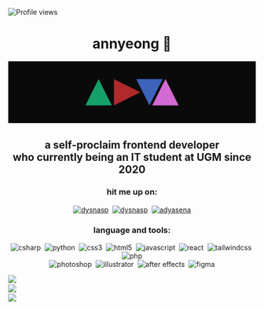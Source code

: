 ![Profile views](https://gpvc.arturio.dev/adyasena)
<h1 align="center">annyeong 👋</h1>
<img src="assets/img/adya.jpg" class="img-responsive" alt=""> </div>
<h2 align="center">a self-proclaim frontend developer<br>who currently being an IT student at UGM since 2020</h2>

<h3 align="center">hit me up on:</h3>
<p align="center">
<a href="https://fb.com/dysnasp" target="blank"><img align="center" src="https://img.shields.io/badge/Facebook-%231877F2.svg?logo=Facebook&logoColor=white" alt="dysnasp" /></a>&nbsp;
<a href="https://instagram.com/dysnasp" target="blank"><img align="center" src="https://img.shields.io/badge/Instagram-%23E4405F.svg?logo=Instagram&logoColor=white" alt="dysnasp" /></a>&nbsp;
<a href="https://linkedin.com/in/adyasena" target="blank"><img align="center" src="https://img.shields.io/badge/Instagram-%23E4405F.svg?logo=Instagram&logoColor=white" alt="adyasena" /></a>
</p>

<h3 align="center">language and tools:</h3>
<p align="center">
<img src="https://img.shields.io/badge/c%23-%23239120.svg?style=flat&logo=c-sharp&logoColor=white" alt="csharp" />&nbsp;
<img src="https://img.shields.io/badge/python-3670A0?style=flat&logo=python&logoColor=ffdd54" alt="python" />&nbsp;
<img src="https://img.shields.io/badge/css3-%231572B6.svg?style=flat&logo=css3&logoColor=white" alt="css3" />&nbsp;
<img src="https://img.shields.io/badge/html5-%23E34F26.svg?style=flat&logo=html5&logoColor=white" alt="html5" />&nbsp;
<img src="https://img.shields.io/badge/javascript-%23323330.svg?style=flat&logo=javascript&logoColor=%23F7DF1E" alt="javascript" />&nbsp;
<img src="https://img.shields.io/badge/react-%2320232a.svg?style=flat&logo=react&logoColor=%2361DAFB" alt="react" />&nbsp;
<img src="https://img.shields.io/badge/tailwindcss-%2338B2AC.svg?style=flat&logo=tailwind-css&logoColor=white" alt="tailwindcss" />&nbsp;
<img src="https://img.shields.io/badge/php-%23777BB4.svg?style=flat&logo=php&logoColor=white" alt="php" />
<br/>
<img src="https://img.shields.io/badge/adobephotoshop-%2331A8FF.svg?style=flat&logo=adobephotoshop&logoColor=white" alt="photoshop" />&nbsp;
<img src="https://img.shields.io/badge/adobeillustrator-%23FF9A00.svg?style=flat&logo=adobeillustrator&logoColor=white" alt="illustrator" />&nbsp;
<img src="https://img.shields.io/badge/Adobe%20After%20Effects-9999FF.svg?style=flat&logo=Adobe%20After%20Effects&logoColor=white" alt="after effects" />&nbsp;
<img src="https://img.shields.io/badge/figma-%23F24E1E.svg?style=flat&logo=figma&logoColor=whitee" alt="figma" />
</p>


![](https://github-readme-stats.vercel.app/api?username=adyasena&theme=dark&hide_border=true&include_all_commits=false&count_private=false)<br/>
![](https://github-readme-streak-stats.herokuapp.com/?user=adyasena&theme=dark&hide_border=true)<br/>
![](https://github-readme-stats.vercel.app/api/top-langs/?username=adyasena&theme=dark&hide_border=true&include_all_commits=false&count_private=false&layout=compact)

